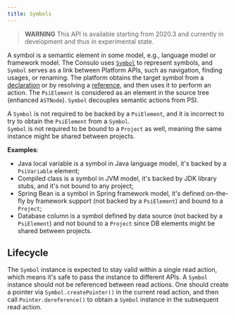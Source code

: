 ```yaml
---
title: Symbols
---
```

<!-- Copyright 2000-2020 JetBrains s.r.o. and other contributors. Use of this source code is governed by the Apache 2.0 license that can be found in the LICENSE file. -->

> **WARNING** This API is available starting from 2020.3 and currently in development and thus in experimental state.

A symbol is a semantic element in some model, e.g., language model or framework model. 
The Consulo uses [`Symbol`](upsource:///platform/core-api/src/com/intellij/model/Symbol.java) to represent symbols,
and `Symbol` serves as a link between Platform APIs, such as navigation, finding usages, or renaming. 
The platform obtains the target symbol from a [declaration](declarations_and_references.md#declarations) 
or by resolving a [reference](declarations_and_references.md#references), and then uses it to perform an action.
The `PsiElement` is considered as an element in the source tree (enhanced `ASTNode`). `Symbol` decouples semantic actions from PSI.

A `Symbol` is not required to be backed by a `PsiElement`, and it is incorrect to try to obtain the `PsiElement` from a `Symbol`.  
`Symbol` is not required to be bound to a `Project` as well, meaning the same instance might be shared between projects.

**Examples**:
- Java local variable is a symbol in Java language model, it's backed by a `PsiVariable` element;
- Compiled class is a symbol in JVM model, it's backed by JDK library stubs, and it's not bound to any project;
- Spring Bean is a symbol in Spring framework model, it's defined on-the-fly by framework support 
  (not backed by a `PsiElement`) and bound to a `Project`;
- Database column is a symbol defined by data source (not backed by a `PsiElement`)
and not bound to a `Project` since DB elements might be shared between projects.


## Lifecycle

The `Symbol` instance is expected to stay valid within a single read action, which means it's safe to pass the instance to different APIs.
A `Symbol` instance should not be referenced between read actions.
One should create a pointer via `Symbol.createPointer()`  in the current read action, and then call `Pointer.dereference()` to obtain a `Symbol` instance in the subsequent read action.
